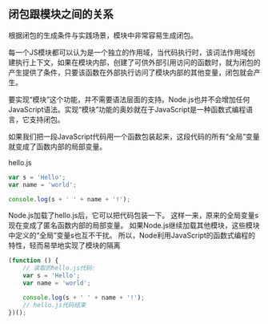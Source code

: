 ## 闭包跟模块之间的关系
根据闭包的生成条件与实践场景，模块中非常容易生成闭包。

每一个JS模块都可以认为是一个独立的作用域，当代码执行时，该词法作用域创建执行上下文，如果在模块内部，创建了可供外部引用访问的函数时，就为闭包的产生提供了条件，只要该函数在外部执行访问了模块内部的其他变量，闭包就会产生。


要实现“模块”这个功能，并不需要语法层面的支持。Node.js也并不会增加任何JavaScript语法。实现“模块”功能的奥妙就在于JavaScript是一种函数式编程语言，它支持闭包。

如果我们把一段JavaScript代码用一个函数包装起来，这段代码的所有“全局”变量就变成了函数内部的局部变量。

hello.js
```js
var s = 'Hello';
var name = 'world';

console.log(s + ' ' + name + '!');
```

Node.js加载了hello.js后，它可以把代码包装一下。
这样一来，原来的全局变量s现在变成了匿名函数内部的局部变量。
如果Node.js继续加载其他模块，这些模块中定义的“全局”变量s也互不干扰。
所以，Node利用JavaScript的函数式编程的特性，轻而易举地实现了模块的隔离
```js
(function () {
    // 读取的hello.js代码:
    var s = 'Hello';
    var name = 'world';

    console.log(s + ' ' + name + '!');
    // hello.js代码结束
})();
```
